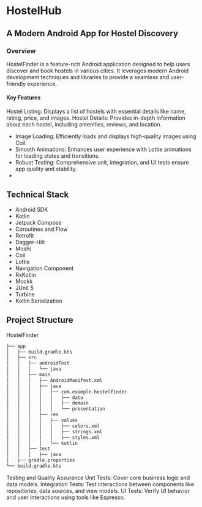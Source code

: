 # HostelHub

## A Modern Android App for Hostel Discovery

### Overview
HostelFinder is a feature-rich Android application designed to help users discover and book hostels in various cities. It leverages modern Android development techniques and libraries to provide a seamless and user-friendly experience.

#### Key Features
Hostel Listing: Displays a list of hostels with essential details like name, rating, price, and images.
Hostel Details: Provides in-depth information about each hostel, including amenities, reviews, and location.

- Image Loading: Efficiently loads and displays high-quality images using Coil.
- Smooth Animations: Enhances user experience with Lottie animations for loading states and transitions.
- Robust Testing: Comprehensive unit, integration, and UI tests ensure app quality and stability.
- 
## Technical Stack
- Android SDK
- Kotlin
- Jetpack Compose
- Coroutines and Flow
- Retrofit
- Dagger-Hilt
- Moshi
- Coil
- Lottie
- Navigation Component
- RxKotlin
- Mockk
- JUnit 5
- Turbine
- Kotlin Serialization

## Project Structure
HostelFinder
```sh
├── app
│   ├── build.gradle.kts
│   ├── src
│   │   ├── androidTest
│   │   │   └── java
│   │   ├── main
│   │   │   ├── AndroidManifest.xml
│   │   │   ├── java
│   │   │   │   ├── com.example.hostelfinder
│   │   │   │   │   ├── data
│   │   │   │   │   ├── domain
│   │   │   │   │   └── presentation
│   │   │   ├── res
│   │   │   │   ├── values
│   │   │   │   │   ├── colors.xml
│   │   │   │   │   ├── strings.xml
│   │   │   │   │   ├── styles.xml
│   │   │   │   └── kotlin
│   │   ├── test
│   │   │   ├── java
│   ├── gradle.properties
└── build.gradle.kts
```
Testing and Quality Assurance
Unit Tests: Cover core business logic and data models.
Integration Tests: Test interactions between components like repositories, data sources, and view models.
UI Tests: Verify UI behavior and user interactions using tools like Espresso.
